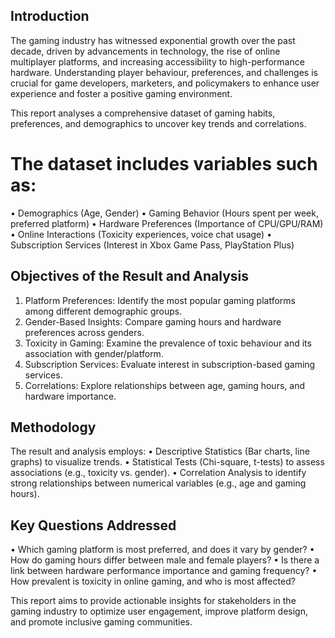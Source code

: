 ## Introduction
The gaming industry has witnessed exponential growth over the past 
decade, driven by advancements in technology, the rise of online 
multiplayer platforms, and increasing accessibility to high-performance 
hardware. Understanding player behaviour, preferences, and challenges 
is crucial for game developers, marketers, and policymakers to enhance 
user experience and foster a positive gaming environment. 
 
This report analyses a comprehensive dataset of gaming habits, 
preferences, and demographics to uncover key trends and correlations. 

# The dataset includes variables such as: 
• Demographics (Age, Gender) 
• Gaming Behavior (Hours spent per week, preferred platform) 
• Hardware Preferences (Importance of CPU/GPU/RAM) 
• Online Interactions (Toxicity experiences, voice chat usage) 
• Subscription Services (Interest in Xbox Game Pass, PlayStation 
Plus) 
 
## Objectives of the Result and Analysis 
1. Platform Preferences: Identify the most popular gaming 
platforms among different demographic groups. 
2. Gender-Based Insights: Compare gaming hours and hardware 
preferences across genders. 
3. Toxicity in Gaming: Examine the prevalence of toxic behaviour 
and its association with gender/platform. 
4. Subscription Services: Evaluate interest in subscription-based 
gaming services. 
5. Correlations: Explore relationships between age, gaming hours, 
and hardware importance. 
 
## Methodology 
The result and analysis employs: 
• Descriptive Statistics (Bar charts, line graphs) to visualize 
trends. 
• Statistical Tests (Chi-square, t-tests) to assess associations (e.g., 
toxicity vs. gender). 
• Correlation Analysis to identify strong relationships between 
numerical variables (e.g., age and gaming hours). 
 
## Key Questions Addressed 
• Which gaming platform is most preferred, and does it vary by 
gender? 
• How do gaming hours differ between male and female players? 
• Is there a link between hardware performance importance and 
gaming frequency? 
• How prevalent is toxicity in online gaming, and who is most 
affected? 

This report aims to provide actionable insights for stakeholders in the 
gaming industry to optimize user engagement, improve platform 
design, and promote inclusive gaming communities. 
